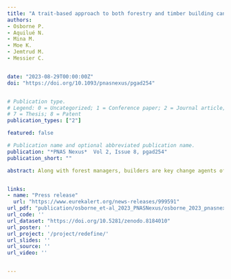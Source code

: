 ```yaml
---
title: "A trait-based approach to both forestry and timber building can synchronize forest harvest and resilience"
authors:
- Osborne P.
- Aquilué N.
- Mina M.
- Moe K.
- Jemtrud M.
- Messier C.


date: "2023-08-29T00:00:00Z"
doi: "https://doi.org/10.1093/pnasnexus/pgad254"


# Publication type.
# Legend: 0 = Uncategorized; 1 = Conference paper; 2 = Journal article; 3 = Preprint / Working Paper; 4 = Report; 5 = Book; 6 = Book section;
# 7 = Thesis; 8 = Patent
publication_types: ["2"]

featured: false

# Publication name and optional abbreviated publication name.
publication: "*PNAS Nexus*  Vol 2, Issue 8, pgad254"
publication_short: ""

abstract: Along with forest managers, builders are key change agents of forest ecosystems’ structure and composition through the specification and use of wood products. New forest management approaches are being advocated to increase the resilience and adaptability of forests to climate change and other natural disturbances. Such approaches call for a diversification of our forests based on species’ functional traits that will dramatically change the harvested species composition, volume, and output of our forested landscapes. This calls for the wood-building industry to adapt its ways of operating. Accordingly, we expand the evaluation of the ecological resilience of forest ecosystems based on functional diversification to include a trait-based approach to building with wood. This trait-based plant-building framework can illustrate how forecasted forest changes in the coming decades may impact and guide decisions about wood-building practices, policies, and specifications. We apply this approach using a fragmented rural landscape in temperate southeastern Canada. We link seven functional groups based on the ecological traits of tree species in the region to a similar functional grouping of building traits to characterize the push and pull of managing forests and wood buildings together. We relied on a process-based forest landscape model to simulate long-term forest dynamics and timber harvesting to evaluate how various novel management approaches will interact with the changing global environment to affect the forest-building relationships. Our results suggest that adopting a whole system, plant-building approach to forests and wood buildings, is key to enhancing forest ecological and timber construction industry resilience.


links:
- name: "Press release"
  url: "https://www.eurekalert.org/news-releases/999591"
url_pdf: "publication/osborne_et-al_2023_PNASNexus/osborne_2023_pnasnexus.pdf"
url_code: ''
url_dataset: "https://doi.org/10.5281/zenodo.8184010"
url_poster: ''
url_project: '/project/redefine/'
url_slides: ''
url_source: ''
url_video: ''


---
```

